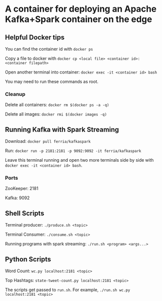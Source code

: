 # A container for deploying an Apache Kafka+Spark container on the edge

## Helpful Docker tips

You can find the container id with ```docker ps```   

Copy a file to docker with ```docker cp <local file> <container id>:<container filepath>```


Open another terminal into container: ```docker exec -it <container id> bash```  
   
You may need to run these commands as root. 

### Cleanup

Delete all containers: ```docker rm $(docker ps -a -q)```

Delete all images: ```docker rmi $(docker images -q)```


## Running Kafka with Spark Streaming

Download: `docker pull ferria/kafkaspark`

Run: `docker run -p 2181:2181 -p 9092:9092 -it ferria/kafkaspark`

Leave this terminal running and open two more terminals side by side with ```docker exec -it <container id> bash```.

### Ports

ZooKeeper: 2181

Kafka: 9092

## Shell Scripts

Terminal producer: ```./produce.sh <topic>```

Terminal Consumer: ```./consume.sh <topic>```

Running programs with spark streaming: ```./run.sh <program> <args...>```

## Python Scripts

Word Count: ```wc.py localhost:2181 <topic>```

Top Hashtags: ```state-tweet-count.py localhost:2181 <topic>```

The scripts get passed to ```run.sh```.  For example, ```./run.sh wc.py localhost:2181 <topic>```




